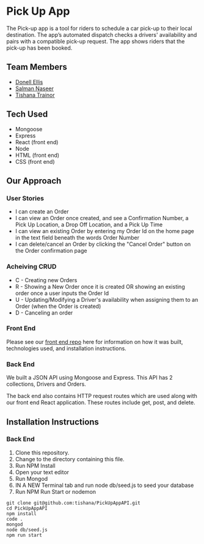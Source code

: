 # Pick Up App

The Pick-up app is a tool for riders to schedule a car pick-up to their local destination. The app’s automated dispatch checks a drivers' availability and pairs with a compatible pick-up request. The app shows riders that the pick-up has been booked.

## Team Members
- [Donell Ellis](https://github.com/donellellis)
- [Salman Naseer](https://github.com/salmannaseer5)
- [Tishana Trainor](https://github.com/tishana)

## Tech Used

- Mongoose
- Express
- React (front end)
- Node
- HTML (front end)
- CSS (front end)

## Our Approach

### User Stories

* I can create an Order
* I can view an Order once created, and see a Confirmation Number, a Pick Up Location, a Drop Off Location, and a Pick Up Time
* I can view an existing Order by entering my Order Id on the home page in the text field beneath the words Order Number 
* I can delete/cancel an Order by clicking the "Cancel Order" button on the Order confirmation page

### Acheiving CRUD

* C - Creating new Orders
* R - Showing a New Order once it is created OR showing an existing order once a user inputs the Order Id
* U - Updating/Modifying a Driver's availability when assigning them to an Order (when the Order is created)
* D - Canceling an order

### Front End
Please see our [front end repo](https://github.com/donellellis/pickup-app-v2) here for information on how it was built, technologies used, and installation instructions.


### Back End
We built a JSON API using Mongoose and  Express. This API has 2 collections, Drivers and Orders.

The back end also contains HTTP request routes which are used along with our front end React application. These routes include get, post, and delete.



## Installation Instructions

### Back End
1. Clone this repository.
2. Change to the directory containing this file.
3. Run NPM Install
4. Open your text editor
5. Run Mongod
6. IN A NEW Terminal tab and run node db/seed.js to seed your database
7. Run NPM Run Start or nodemon

```
git clone git@github.com:tishana/PickUpAppAPI.git
cd PickUpAppAPI
npm install
code .
mongod
node db/seed.js
npm run start
``` 




